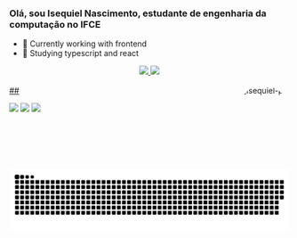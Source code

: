 ### Olá, sou Isequiel Nascimento, estudante de engenharia da computação no IFCE


- 🔭 Currently working with frontend
- 🌱 Studying typescript and react

<div align="center">
  <a href="https://github.com/IsequielNascimento">
  <img height="180em" src="https://github-readme-stats.vercel.app/api?username=IsequielNascimento&show_icons=true&theme=tokyonight&include_all_commits=true&count_private=true"/>
  <img height="180em" src="https://github-readme-stats.vercel.app/api/top-langs/?username=IsequielNascimento&layout=compact&langs_count=7&theme=tokyonight"/>
</div>

<div style="display: inline_block"><br>
 <img align="right" alt="Isequiel-pic" height="150" style="border-radius:50px;" src="blob:https://discord.com/671515cb-056d-4f02-a505-11c2e66cc819">
</div>
##

<div> 
  
  <a href="https://www.instagram.com/isequiel_/" target="_blank"><img src="https://img.shields.io/badge/-Instagram-%23E4405F?style=for-the-badge&logo=instagram&logoColor=white" target="_blank"></a>
  <a href = "mailto:isequielnascimento@gmail.com"><img src="https://img.shields.io/badge/-Gmail-%23333?style=for-the-badge&logo=gmail&logoColor=white" target="_blank"></a>
  <a href="https://www.linkedin.com/in/isequiel-nascimento-336a32192/" target="_blank"><img src="https://img.shields.io/badge/-LinkedIn-%230077B5?style=for-the-badge&logo=linkedin&logoColor=white" target="_blank"></a> 
 
  ![Snake animation](https://github.com/IsequielNascimento/IsequielNascimento/blob/output/github-contribution-grid-snake.svg)
 
</div>

